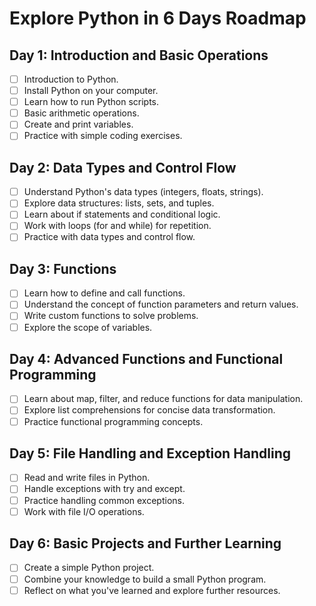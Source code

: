 # Explore Python in 6 Days Roadmap

## Day 1: Introduction and Basic Operations
- [ ] Introduction to Python.
- [ ] Install Python on your computer.
- [ ] Learn how to run Python scripts.
- [ ] Basic arithmetic operations.
- [ ] Create and print variables.
- [ ] Practice with simple coding exercises.

## Day 2: Data Types and Control Flow
- [ ] Understand Python's data types (integers, floats, strings).
- [ ] Explore data structures: lists, sets, and tuples.
- [ ] Learn about if statements and conditional logic.
- [ ] Work with loops (for and while) for repetition.
- [ ] Practice with data types and control flow.

## Day 3: Functions
- [ ] Learn how to define and call functions.
- [ ] Understand the concept of function parameters and return values.
- [ ] Write custom functions to solve problems.
- [ ] Explore the scope of variables.

## Day 4: Advanced Functions and Functional Programming
- [ ] Learn about map, filter, and reduce functions for data manipulation.
- [ ] Explore list comprehensions for concise data transformation.
- [ ] Practice functional programming concepts.

## Day 5: File Handling and Exception Handling
- [ ] Read and write files in Python.
- [ ] Handle exceptions with try and except.
- [ ] Practice handling common exceptions.
- [ ] Work with file I/O operations.

## Day 6: Basic Projects and Further Learning
- [ ] Create a simple Python project.
- [ ] Combine your knowledge to build a small Python program.
- [ ] Reflect on what you've learned and explore further resources.
